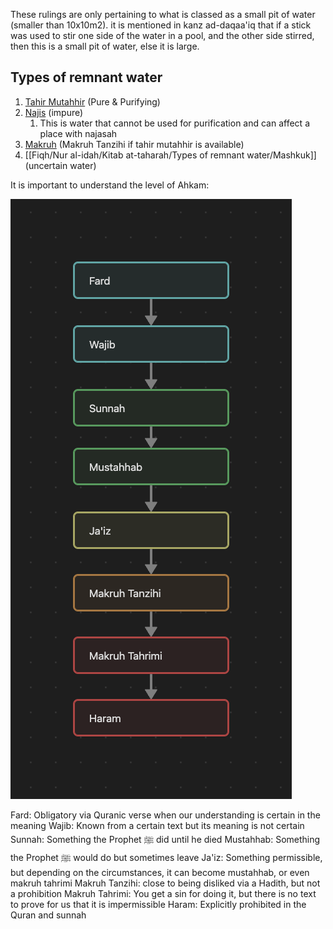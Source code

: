 These rulings are only pertaining to what is classed as a small pit of water (smaller than 10x10m2). it is mentioned in kanz ad-daqaa'iq that if a stick was used to stir one side of the water in a pool, and the other side stirred, then this is a small pit of water, else it is large. 

## Types of remnant water
1. [Tahir Mutahhir](Fiqh/Nur%20al-idah/Kitab%20at-taharah/Types%20of%20remnant%20water/Tahir%20Mutahhir.md) (Pure & Purifying)
2. [Najis](Fiqh/Nur%20al-idah/Kitab%20at-taharah/Types%20of%20remnant%20water/Najis.md) (impure)
	1. This is water that cannot be used for purification and can affect a place with najasah
3. [Makruh](Fiqh/Nur%20al-idah/Kitab%20at-taharah/Types%20of%20remnant%20water/Makruh.md) (Makruh Tanzihi if tahir mutahhir is available)
4. [[Fiqh/Nur al-idah/Kitab at-taharah/Types of remnant water/Mashkuk]] (uncertain water)

It is important to understand the level of Ahkam:

![The levels of Ahkam](Fiqh/Nur%20al-idah/Kitab%20at-taharah/The%20levels%20of%20Ahkam.png)

Fard: Obligatory via Quranic verse when our understanding is certain in the meaning
Wajib: Known from a certain text but its meaning is not certain
Sunnah: Something the Prophet ﷺ did until he died
Mustahhab: Something the Prophet ﷺ would do but sometimes leave
Ja'iz: Something permissible, but depending on the circumstances, it can become mustahhab, or even makruh tahrimi
Makruh Tanzihi: close to being disliked via a Hadith, but not a prohibition
Makruh Tahrimi: You get a sin for doing it, but there is no text to prove for us that it is impermissible
Haram: Explicitly prohibited in the Quran and sunnah

